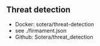 ## Threat detection

* Docker: sotera/threat-detection
* see ./firmament.json
* Github: Sotera/threat_detection
